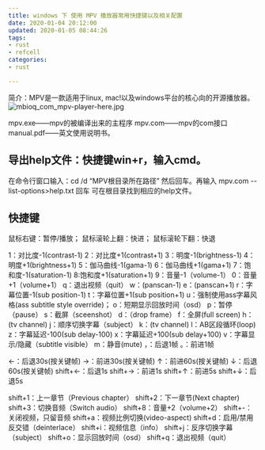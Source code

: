 ```yaml
---
title: windows 下 使用 MPV 播放器常用快捷键以及相关配置
date: 2020-01-04 20:12:00
updated: 2020-01-05 08:44:26
tags: 
- rust
- refcell
categories: 
- rust

---
```

简介：MPV是一款适用于linux, mac!以及windows平台的核心向的开源播放器。
![mbioq_com_mpv-player-here.jpg][1]

mpv.exe——mpv的被编译出来的主程序
mpv.com——mpv的com接口
manual.pdf——英文使用说明书。

## 导出help文件：快捷键win+r，输入cmd。

在命令行窗口输入：cd /d “MPV根目录所在路径”  然后回车。再输入
mpv.com --list-options>help.txt 回车
可在根目录找到相应的help文件。


<!--more-->

## 快捷键
鼠标右键：暂停/播放；
鼠标滚轮上翻：快进；
鼠标滚轮下翻：快退

1：对比度-1(contrast-1)
2：对比度+1(contrast+1)
3：明度-1(brightness-1)
4：明度+1(brightness+1)
5：伽马曲线-1(gama-1)
6：伽马曲线+1(gama+1)
7：饱和度-1(saturation-1)
8:饱和度+1(saturation+1)
9：音量-1（volume-1）
0：音量+1（volume+1）
q：退出视频（quit）
w：(panscan-1)
e：(panscan+1)
r：字幕位置-1(sub position-1)
t：字幕位置+1(sub position+1)
u：强制使用ass字幕风格(ass subtitle style override)；
o：短期显示回放时间（osd）
p：暂停（pause）
s：截屏（sceenshot）
d：（drop frame）
f：全屏(full screen)
h：(tv channel)
j：顺序切换字幕（subject）
k：(tv channel)
l：AB区段循环(loop)
z：字幕延迟-100(sub delay-100)
x：字幕延迟+100(sub delay+100)
v：字幕显示/隐藏（subtitle visible）
m：静音(mute)
，：后退1帧
。：前进1帧

←：后退30s(按关键帧)
→：前进30s(按关键帧)
↑：前进60s(按关键帧)
↓：后退60s(按关键帧)
shift+←：后退1s
shift+→：前进1s
shift+↑：前进5s
shift+↓：后退5s

shift+1：上一章节（Previous chapter）
shift+2：下一章节(Next chapter) 
shift+3：切换音频（Switch audio）
shift+8：音量+2（volume+2）
shift+-：关闭视频，只留音频
shift+a：视频比例切换(video-aspect)
shift+d：启用/禁用反交错（deinterlace）
shift+i：视频信息（info）
shift+j：反序切换字幕（subject）
shift+o：显示回放时间（osd）
shift+q：退出视频（quit）


  [1]: https://imgs.gnux.cn/usr/uploads/2020/01/4132561088.jpg